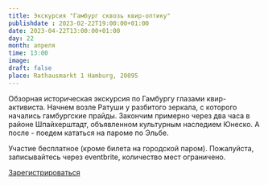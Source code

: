 ```yaml
---
title: Экскурсия "Гамбург сквозь квир-оптику"
publishdate : 2023-02-22T19:00:00+01:00
date: 2023-04-22T13:00:00+01:00
day: 22
month: апреля
time: 13:00
image: 
draft: false
place: Rathausmarkt 1 Hamburg, 20095
---
```

Обзорная историческая экскурсия по Гамбургу глазами квир-активиста. Начнем возле Ратуши у разбитого зеркала, с которого начались гамбургские прайды. Закончим примерно через два часа в районе Шпайхерштадт, объявленном культурным наследием Юнеско. А после - поедем кататься на пароме по Эльбе. 

Участие бесплатное (кроме билета на городской паром). Пожалуйста, записывайтесь через eventbrite, количество мест ограничено.  

[Зарегистрироваться](https://www.eventbrite.com/e/618874990757)